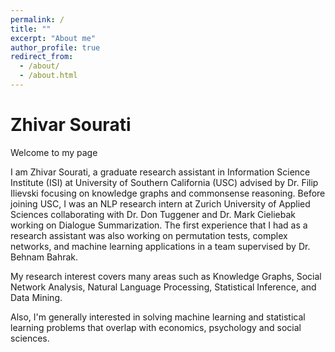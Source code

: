 ```yaml
---
permalink: /
title: ""
excerpt: "About me"
author_profile: true
redirect_from: 
  - /about/
  - /about.html
---
```


# Zhivar Sourati


Welcome to my page


I am Zhivar Sourati, a graduate research assistant in Information Science Institute (ISI) at University of Southern California (USC) advised by Dr. Filip Ilievski focusing on knowledge graphs and commonsense reasoning. Before joining USC, I was an NLP research intern at Zurich University of Applied Sciences collaborating with Dr. Don Tuggener and Dr. Mark Cieliebak working on Dialogue Summarization. The first experience that I had as a research assistant was also working on permutation tests, complex networks, and machine learning applications in a team supervised by Dr. Behnam Bahrak.

My research interest covers many areas such as Knowledge Graphs, Social Network Analysis, Natural Language Processing, Statistical Inference, and Data Mining. 

Also, I'm generally interested in solving machine learning and statistical learning problems that overlap with economics, psychology and social sciences.
